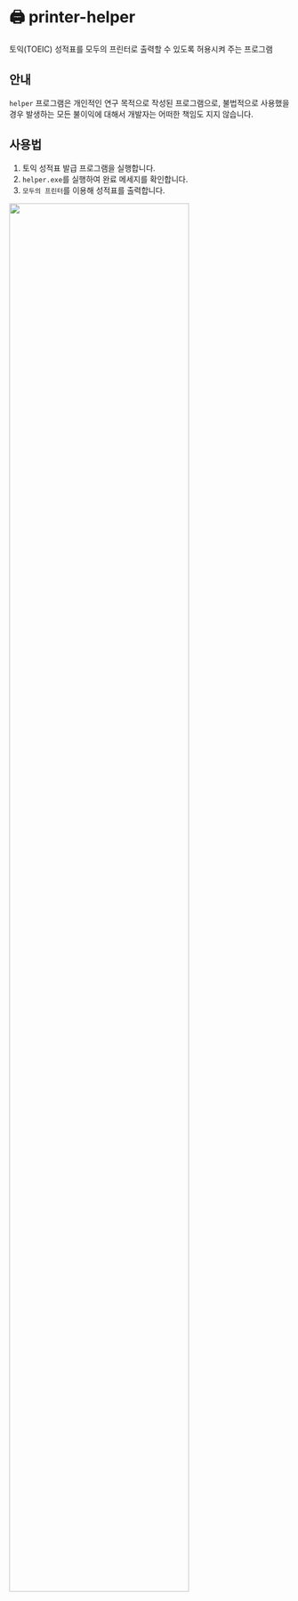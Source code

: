 # 🖨️ printer-helper
토익(TOEIC) 성적표를 모두의 프린터로 출력할 수 있도록 허용시켜 주는 프로그램

## 안내
```helper``` 프로그램은 개인적인 연구 목적으로 작성된 프로그램으로, 불법적으로 사용했을 경우 발생하는 모든 불이익에 대해서 개발자는 어떠한 책임도 지지 않습니다.

## 사용법
1. 토익 성적표 발급 프로그램을 실행합니다.
2. ```helper.exe```를 실행하여 완료 메세지를 확인합니다.
3. ```모두의 프린터```를 이용해 성적표를 출력합니다.
<img width="80%" src="https://user-images.githubusercontent.com/60180255/151121513-06e40d43-1a36-49c7-92e0-afecd1244a5b.gif"/>
